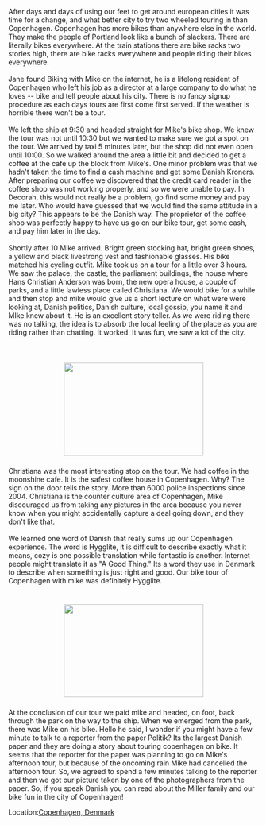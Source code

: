 <!--
.. title: Read all about it, Biking with Mike is Great
.. date: 2010/06/21
.. slug: read-all-about-it-biking-with-mike-is-great
.. tags: Travel
.. link: 
.. description: 
-->


After days and days of using our feet to get around european cities it was time for a change, and what better city to try two wheeled touring in than Copenhagen.  Copenhagen has more bikes than anywhere else in the world.  They make the people of Portland look like a bunch of slackers.  There are literally bikes everywhere.  At the train stations there are bike racks two stories high, there are bike racks everywhere and people riding their bikes everywhere.  <br /><br />Jane found Biking with Mike on the internet, he is a lifelong resident of Copenhagen who left his job as a director at a large company to do what he loves -- bike and tell people about his city.  There is no fancy signup procedure as each days tours are first come first served.  If the weather is horrible there won't be a tour.  <br /><br />We left the ship at 9:30 and headed straight for Mike's bike shop.  We knew the tour was not until 10:30 but we wanted to make sure we got a spot on the tour.  We arrived by taxi 5 minutes later, but the shop did not even open until 10:00.  So we walked around the area a little bit and decided to get a coffee at the cafe up the block from Mike's.  One minor problem was that we hadn't taken the time to find a cash machine and get some Danish Kroners.  After preparing our coffee we discovered that the credit card reader in the coffee shop was not working properly, and so we were unable to pay.  In Decorah, this would not really be a problem, go find some money and pay me later.  Who would have guessed that we would find the same attitude in a big city?  This appears to be the Danish way.  The proprietor of the coffee shop was perfectly happy to have us go on our bike tour, get some cash, and pay him later in the day.<br /><br />Shortly after 10 Mike arrived.  Bright green stocking hat, bright green shoes, a yellow and black livestrong vest and fashionable glasses.  His bike matched his cycling outfit.  Mike took us on a tour for a little over 3 hours.  We saw the palace, the castle, the parliament buildings, the house where Hans Christian Anderson was born, the new opera house, a couple of parks, and a little lawless place called Christiana.  We would bike for a while and then stop and mike would give us a short lecture on what were were looking at, Danish politics, Danish culture, local gossip, you name it and MIke knew about it.  He is an excellent story teller.  As we were riding there was no talking, the idea is to absorb the local feeling of the place as you are riding rather than chatting.  It worked.  It was fun, we saw a lot of the city.<br /><br /><br /><center><a href='http://blogpress.w18.net/photos/10/06/21/439.jpg'><img src='http://blogpress.w18.net/photos/10/06/21/s_439.jpg' border='0' width='281' height='187' style='margin:5px'></a></center><br />Christiana was the most interesting stop on the tour.  We had coffee in the moonshine cafe.  It is the safest coffee house in Copenhagen. Why?  The sign on the door tells the story.  More than 6000 police inspections since 2004.  Christiana is the counter culture area of Copenhagen, Mike discouraged us from taking any pictures in the area because you never know when you might accidentally capture a deal going down, and they don't like that.<br /><br />We learned one word of Danish that really sums up our Copenhagen experience.  The word is Hygglite, it is difficult to describe exactly what it means, cozy is one possible translation while fantastic is another.  Internet people might translate it as "A Good Thing."  Its a word they use in Denmark to describe when something is just right and good.  Our bike tour of Copenhagen with mike was definitely Hygglite.<br /><br /><br /><center><a href='http://blogpress.w18.net/photos/10/06/21/440.jpg'><img src='http://blogpress.w18.net/photos/10/06/21/s_440.jpg' border='0' width='281' height='187' style='margin:5px'></a></center><br />At the conclusion of our tour we paid mike and headed, on foot, back through the park on the way to the ship.  When we emerged from the park, there was Mike on his bike.  Hello he said, I wonder if you might have a few minute to talk to a reporter from the paper Politik?  Its the largest Danish paper and they are doing a story about touring copenhagen on bike.  It seems that the reporter for the paper was planning to go on Mike's afternoon tour, but because of the oncoming rain Mike had cancelled the afternoon tour.  So, we agreed to spend a few minutes talking to the reporter and then we got our picture taken by one of the photographers from the paper.  So, if you speak Danish you can read about the Miller family and our bike fun in the city of Copenhagen!<br /><p class='blogpress_location'>Location:<a href='http://maps.google.com/maps?q=Copenhagen,%20Denmark&z=10'>Copenhagen, Denmark</a></p><div class="blogger-post-footer"><img width='1' height='1' src='https://blogger.googleusercontent.com/tracker/2759017781463016019-2200921901605184937?l=blog.bonelakesoftware.com' alt='' /></div>
